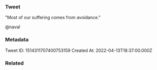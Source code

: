 ### Tweet
"Most of our suffering comes from avoidance."

@naval

### Metadata
Tweet ID: 1514311707400753159
Created At: 2022-04-13T18:37:00.000Z

### Related

